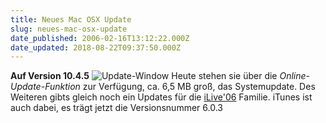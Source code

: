 ```yaml
---
title: Neues Mac OSX Update
slug: neues-mac-osx-update
date_published: 2006-02-16T13:12:22.000Z
date_updated: 2018-08-22T09:37:50.000Z
---
```


**Auf Version 10.4.5**
![Update-Window](//picdump.thafaker.de/mitglied.lycos.de/jmblogger/files/mac/Update-Window.jpg)
Heute stehen sie über die *Online-Update-Funktion* zur Verfügung, ca. 6,5 MB groß, das Systemupdate. Des Weiteren gibts gleich noch ein Updates für die [iLive'06](http://www.apple.com/de/ilife/) Familie. iTunes ist auch dabei, es trägt jetzt die Versionsnummer 6.0.3
